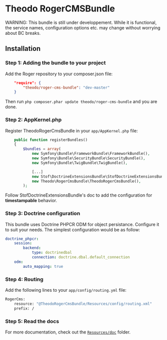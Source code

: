 Theodo RogerCMSBundle
=====================

WARNING: This bundle is still under developpement.
While it is functional, the service names, configuration options etc. may change
without worrying about BC breaks.

## Installation

### Step 1: Adding the bundle to your project

Add the Roger repository to your composer.json file:

``` json
    "require": {
        "theodo/roger-cms-bundle": "dev-master"
    }
```

Then run ```php composer.phar update theodo/roger-cms-bundle``` and you are done.

### Step 2: AppKernel.php

Register TheodoRogerCmsBundle in your `app/AppKernel.php` file:

``` php
    public function registerBundles()
    {
        $bundles = array(
            new Symfony\Bundle\FrameworkBundle\FrameworkBundle(),
            new Symfony\Bundle\SecurityBundle\SecurityBundle(),
            new Symfony\Bundle\TwigBundle\TwigBundle(),

            [...]
            new Stof\DoctrineExtensionsBundle\StofDoctrineExtensionsBundle(),
            new Theodo\RogerCmsBundle\TheodoRogerCmsBundle(),
        );
```

Follow StofDoctrineExtensionsBundle's doc to add the configuration for **timestampable** behavior.

### Step 3: Doctrine configuration

This bundle uses Doctrine PHPCR ODM for object persistance. Configure it to suit your needs.
The simplest configuration would be as follow:

```yaml
doctrine_phpcr:
    session:
        backend:
            type: doctrinedbal
            connection: doctrine.dbal.default_connection
    odm:
        auto_mapping: true
```

### Step 4: Routing

Add the following lines to your `app/config/routing.yml` file:

``` bash
RogerCms:
    resource: "@TheodoRogerCmsBundle/Resources/config/routing.xml"
    prefix: /
```

### Step 5: Read the docs

For more documentation, check out the [`Resources/doc`](Resources/doc) folder.

